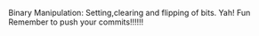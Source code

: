 Binary Manipulation:
Setting,clearing and flipping of bits.
Yah! Fun
Remember to push your commits!!!!!!
